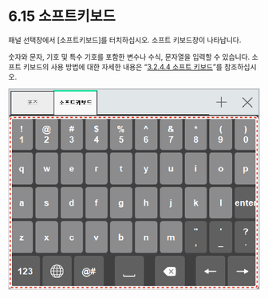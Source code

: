 ﻿# 6.15 소프트키보드

패널 선택창에서 \[소프트키보드\]를 터치하십시오. 소프트 키보드창이 나타납니다.

숫자와 문자, 기호 및 특수 기호를 포함한 변수나 수식, 문자열을 입력할 수 있습니다. 소프트 키보드의 사용 방법에 대한 자세한 내용은 “[3.2.4.4 소프트 키보드](../3-programming/2-prog-edit/4-statement-edit/4-softkeyboard.md)”를 참조하십시오.

![그림 47 소프트 키보드](../_assets/image_176.png)

